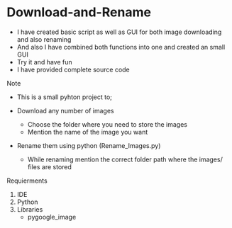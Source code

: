 # Download-and-Rename

* I have created basic script as well as GUI for both image downloading and also renaming
* And also I have combined both functions into one and created an small GUI
* Try it and have fun
* I have provided complete source code
  
Note
* This is a small pyhton project to;
* Download any number of images 
    * Choose the folder where you need to store the images
    * Mention the name of the image you want
  
* Rename them using python (Rename_Images.py)
   * While renaming mention the correct folder path where the images/ files are stored
 


Requierments
1. IDE
2. Python
3. Libraries    
    * pygoogle_image
